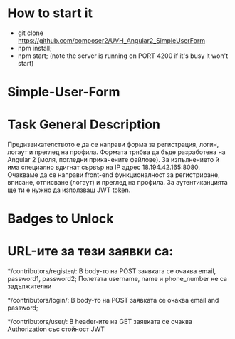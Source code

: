 # How to start it
* git clone https://github.com/composer2/UVH_Angular2_SimpleUserForm
* npm install;
* npm start; (note the server is running on PORT 4200 if it's busy it won't start)

# Simple-User-Form

# Task General Description
Предизвикателството е да се направи форма за регистрация, логин, логаут и преглед на профила. Формата трябва да бъде разработена на Angular 2 (моля, погледни прикачените файлове). За изпълнението ѝ има специално вдигнат сървър на IP адрес 18.194.42.165:8080. Очакваме да се направи front-end функционалност за регистриране, вписане,  отписване (логаут) и преглед на профила. За аутентиканцията ще ти е нужно да използваш JWT token.
# Badges to Unlock 
# URL-ите за тези заявки са:

*/contributors/register/: В body-то на POST заявката се очаква email, password1, password2; Полетата username, name и phone_number не са задължителни

*/contributors/login/: В body-то на POST заявката се очаква email and password;

*/contributors/user/: В header-ите на GET заявката се очаква Authorization със стойност JWT <JWT token>

